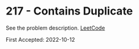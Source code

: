 # 217 - Contains Duplicate

See the problem description. [LeetCode][1]

First Accepted: 2022-10-12

[1]: <https://leetcode.com/problems/contains-duplicate/description> "Problem Webpage"
